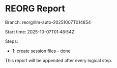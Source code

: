 # REORG Report

Branch: reorg/llm-auto-20251007T014854

Start time: 2025-10-07T01:48:54Z

Steps:

- 1: create session files - done

This report will be appended after every logical step.
